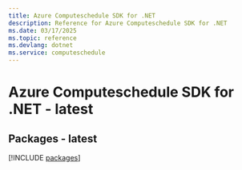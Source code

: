 ```yaml
---
title: Azure Computeschedule SDK for .NET
description: Reference for Azure Computeschedule SDK for .NET
ms.date: 03/17/2025
ms.topic: reference
ms.devlang: dotnet
ms.service: computeschedule
---
```

# Azure Computeschedule SDK for .NET - latest
## Packages - latest
[!INCLUDE [packages](computeschedule-index.md)]